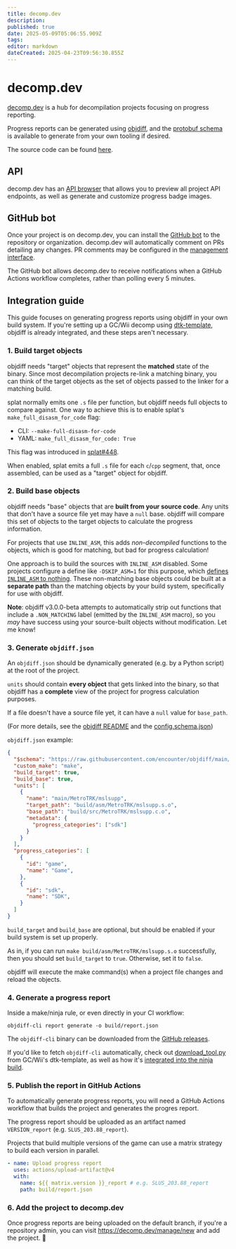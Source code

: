 ```yaml
---
title: decomp.dev
description: 
published: true
date: 2025-05-09T05:06:55.909Z
tags: 
editor: markdown
dateCreated: 2025-04-23T09:56:30.855Z
---
```


# decomp.dev

[decomp.dev](https://decomp.dev) is a hub for decompilation projects focusing on progress reporting.

Progress reports can be generated using [objdiff](https://github.com/encounter/objdiff), and the [protobuf schema](https://github.com/encounter/objdiff/blob/main/objdiff-core/protos/report.proto) is available to generate from your own tooling if desired.

The source code can be found [here](https://github.com/encounter/decomp.dev).

## API

decomp.dev has an [API browser](https://decomp.dev/api) that allows you to preview all project API endpoints, as well as generate and customize progress badge images.

## GitHub bot

Once your project is on decomp.dev, you can install the [GitHub bot](https://github.com/apps/decomp-dev) to the repository or organization. decomp.dev will automatically comment on PRs detailing any changes. PR comments may be configured in the [management interface](https://decomp.dev/manage).

The GitHub bot allows decomp.dev to receive notifications when a GitHub Actions workflow completes, rather than polling every 5 minutes.

## Integration guide

This guide focuses on generating progress reports using objdiff in your own build system. If you're setting up a GC/Wii decomp using [dtk-template](https://github.com/encounter/dtk-template), objdiff is already integrated, and these steps aren't necessary.

### 1. Build target objects

objdiff needs "target" objects that represent the **matched** state of the binary. Since most decompilation projects re-link a matching binary, you can think of the target objects as the set of objects passed to the linker for a matching build.

splat normally emits one `.s` file per function, but objdiff needs full objects to compare against.
One way to achieve this is to enable splat's `make_full_disasm_for_code` flag:

* CLI: `--make-full-disasm-for-code`
* YAML: `make_full_disasm_for_code: True`

This flag was introduced in [splat#448](<https://github.com/ethteck/splat/pull/448>).

When enabled, splat emits a full `.s` file for each `c`/`cpp` segment, that, once assembled, can be used as a "target" object for objdiff.

### 2. Build base objects

objdiff needs "base" objects that are **built from your source code**. Any units that don't have a source file yet may have a `null` base. objdiff will compare this set of objects to the target objects to calculate the progress information.

For projects that use `INLINE_ASM`, this adds *non-decompiled* functions to the objects, which is good for matching, but bad for progress calculation! 

One approach is to build the sources with `INLINE_ASM` disabled. Some projects configure a define like `-DSKIP_ASM=1` for this purpose, which [defines `INLINE_ASM` to nothing](<https://github.com/ladysilverberg/xenogears-decomp/blob/ae2a8ffce15f59fc9814286b7c322e99dc9d8ef7/include/include_asm.h#L4>). These non-matching base objects could be built at a **separate path** than the matching objects by your build system, specifically for use with objdiff.

**Note**: objdiff v3.0.0-beta attempts to automatically strip out functions that include a `.NON_MATCHING` label (emitted by the `INLINE_ASM` macro), so you *may* have success using your source-built objects without modification. Let me know!

### 3. Generate `objdiff.json`

An `objdiff.json` should be dynamically generated (e.g. by a Python script) at the root of the project.

`units` should contain **every object** that gets linked into the binary, so that objdiff has a **complete** view of the project
for progress calculation purposes.

If a file doesn't have a source file yet, it can have a `null` value for `base_path`.

(For more details, see the [objdiff README](<https://github.com/encounter/objdiff?tab=readme-ov-file#configuration>) and the [config.schema.json](<https://github.com/encounter/objdiff/blob/main/config.schema.json>))

`objdiff.json` example:

```json
{
  "$schema": "https://raw.githubusercontent.com/encounter/objdiff/main/config.schema.json",
  "custom_make": "make",
  "build_target": true,
  "build_base": true,
  "units": [
    {
      "name": "main/MetroTRK/mslsupp",
      "target_path": "build/asm/MetroTRK/mslsupp.s.o",
      "base_path": "build/src/MetroTRK/mslsupp.c.o",
      "metadata": {
        "progress_categories": ["sdk"]
      }
    }
  ],
  "progress_categories": [
    {
      "id": "game",
      "name": "Game",
    },
    {
      "id": "sdk",
      "name": "SDK",
    }
  ]
}
```

`build_target` and `build_base` are optional, but should be enabled if your build system is set up properly.

As in, if you can run `make build/asm/MetroTRK/mslsupp.s.o` successfully, then you should set `build_target` to `true`.
Otherwise, set it to `false`.

objdiff will execute the make command(s) when a project file changes and reload the objects.

### 4. Generate a progress report

Inside a make/ninja rule, or even directly in your CI workflow:

```
objdiff-cli report generate -o build/report.json
```

The `objdiff-cli` binary can be downloaded from the [GitHub releases](<https://github.com/encounter/objdiff/releases>).

If you'd like to fetch `objdiff-cli` automatically, check out [download_tool.py](<https://github.com/encounter/dtk-template/blob/main/tools/download_tool.py>) from GC/Wii's dtk-template, as well as how it's [integrated into the ninja build](<https://github.com/encounter/dtk-template/blob/2e907657cca5cd96ebad7ed1ce7a38c55a7b118b/tools/project.py#L512-L521>).

### 5. Publish the report in GitHub Actions

To automatically generate progress reports, you will need a GitHub Actions workflow that builds the project and generates the progres report.

The progress report should be uploaded as an artifact named `VERSION_report` (e.g. `SLUS_203.88_report`).

Projects that build multiple versions of the game can use a matrix strategy to build each version in parallel.

```yaml
- name: Upload progress report
  uses: actions/upload-artifact@v4
  with:
    name: ${{ matrix.version }}_report # e.g. SLUS_203.88_report
    path: build/report.json
```

### 6. Add the project to decomp.dev

Once progress reports are being uploaded on the default branch, if you're a repository admin, you can visit <https://decomp.dev/manage/new> and add the project. 🎉
